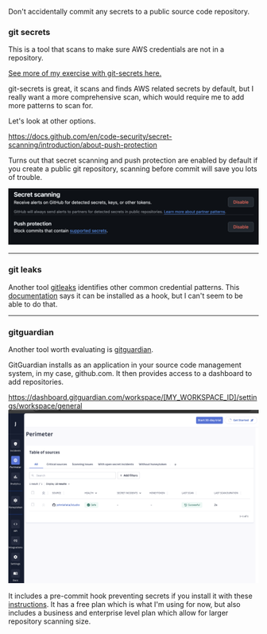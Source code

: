 Don't accidentally commit any secrets to a public source code repository.


### git secrets
This is a tool that scans to make sure AWS credentials are not in a repository.

[See more of my exercise with git-secrets here.](../../tools/code/secrets/gitSecrets.md)

git-secrets is great, it scans and finds AWS related secrets by default, but I really want a more comprehensive scan, which would require me to add more patterns to scan for.  

Let's look at other options.

https://docs.github.com/en/code-security/secret-scanning/introduction/about-push-protection

Turns out that secret scanning and push protection are enabled by default if you create a public git repository, scanning before commit will save you lots of trouble.

![pushProtection](../../images/pushProtectionAndSecretScanning.png)

----
### git leaks
Another tool [gitleaks](../../tools/code/secrets/gitLeaks.md) identifies other common credential patterns.     This [documentation](https://www.jit.io/resources/appsec-tools/the-developers-guide-to-using-gitleaks-to-detect-hardcoded-secrets) says it can be installed as a hook, but I can't seem to be able to do that.

---
### gitguardian
Another tool worth evaluating is [gitguardian](https://www.gitguardian.com/).

GitGuardian installs as an application in your source code management system, in my case, github.com.  It then provides access to a dashboard to add repositories. 

https://dashboard.gitguardian.com/workspace/[MY_WORKSPACE_ID]/settings/workspace/general 
![gitGuardianDashboard](../../images/gitGuardianDashbaord.png)

It includes a pre-commit hook preventing secrets if you install it with these [instructions](https://docs.gitguardian.com/ggshield-docs/integrations/git-hooks/pre-commit).  It has a free plan which is what I'm using for now, but also includes a business and enterprise level plan which allow for larger repository scanning size.